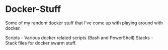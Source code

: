 # Docker-Stuff
Some of my random docker stuff that I've come up with playing around with docker.

Scripts - Various docker related scripts (Bash and PowerShell)
Stacks - Stack files for docker swarm stuff.
